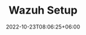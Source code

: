 ---
title: "Wazuh Setup"
date: 2022-10-23T08:06:25+06:00
description: the Setup of Wazuh SIEM and Log aggregation
menu:
  sidebar:
    name: 
    identifier: SIEM
    parent: setup
    weight: 10

tags: ["Homelab","Network","SIEM"]
categories: ["Basic"]
---